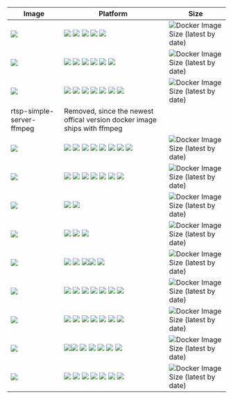 | Image                                                        | Platform                                                     | Size                                                         |
| ------------------------------------------------------------ | ------------------------------------------------------------ | ------------------------------------------------------------ |
| [![](https://github.com/justin-himself/docker-autobuild/actions/workflows/wordpress-extended.yml/badge.svg)](https://github.com/justin-himself/docker-autobuild/tree/master/wordpress-extended) | ![](https://img.shields.io/badge/-x86_64-red) ![](https://img.shields.io/badge/-ARM_64-ff69b4) ![](https://img.shields.io/badge/-PowerPC_64_le-blueviolet) ![](https://img.shields.io/badge/-IBM_Z-blue) ![](https://img.shields.io/badge/-mips64le-lightgrey) | ![Docker Image Size (latest by date)](https://img.shields.io/docker/image-size/justinhimself/wordpress-extended/latest) |
| [![](https://github.com/justin-himself/docker-autobuild/actions/workflows/sftp.yml/badge.svg)](https://github.com/justin-himself/docker-autobuild/tree/master/sftp) | ![](https://img.shields.io/badge/-x86-9cf) ![](https://img.shields.io/badge/-x86_64-red) ![](https://img.shields.io/badge/-ARM_64-ff69b4) ![](https://img.shields.io/badge/-ARM_v7-yellow) ![](https://img.shields.io/badge/-PowerPC_64_le-blueviolet) ![](https://img.shields.io/badge/-IBM_Z-blue) | ![Docker Image Size (latest by date)](https://img.shields.io/docker/image-size/justinhimself/sftp/latest) |
| [![](https://github.com/justin-himself/docker-autobuild/actions/workflows/sspanel-uim.yml/badge.svg)](https://github.com/justin-himself/docker-autobuild/tree/master/sspanel-uim) | ![](https://img.shields.io/badge/-x86-9cf) ![](https://img.shields.io/badge/-x86_64-red) ![](https://img.shields.io/badge/-ARM_64-ff69b4) ![](https://img.shields.io/badge/-ARM_v7-yellow) ![](https://img.shields.io/badge/-ARM_v6-green) ![](https://img.shields.io/badge/-PowerPC_64_le-blueviolet) ![](https://img.shields.io/badge/-IBM_Z-blue) | ![Docker Image Size (latest by date)](https://img.shields.io/docker/image-size/justinhimself/sspanel-uim/latest) |
| rtsp-simple-server-ffmpeg                                    | Removed, since the newest offical version docker image ships with ffmpeg |                                                              |
| [![](https://github.com/justin-himself/docker-autobuild/actions/workflows/p910nd.yml/badge.svg)](https://github.com/justin-himself/docker-autobuild/tree/master/p910nd) | ![](https://img.shields.io/badge/-x86-9cf) ![](https://img.shields.io/badge/-x86_64-red) ![](https://img.shields.io/badge/-ARM_64-ff69b4) ![](https://img.shields.io/badge/-ARM_v7-yellow) ![](https://img.shields.io/badge/-ARM_v6-green)  ![](https://img.shields.io/badge/-PowerPC_64_le-blueviolet) ![](https://img.shields.io/badge/-IBM_Z-blue) ![](https://img.shields.io/badge/-mips64le-lightgrey) | ![Docker Image Size (latest by date)](https://img.shields.io/docker/image-size/justinhimself/p910nd/latest) |
| [![](https://github.com/justin-himself/docker-autobuild/actions/workflows/tor-privoxy.yml/badge.svg)](https://github.com/justin-himself/docker-autobuild/tree/master/tor-privoxy) | ![](https://img.shields.io/badge/-x86-9cf) ![](https://img.shields.io/badge/-x86_64-red) ![](https://img.shields.io/badge/-ARM_64-ff69b4) ![](https://img.shields.io/badge/-ARM_v7-yellow) ![](https://img.shields.io/badge/-ARM_v6-green) ![](https://img.shields.io/badge/-PowerPC_64_le-blueviolet) ![](https://img.shields.io/badge/-IBM_Z-blue) | ![Docker Image Size (latest by date)](https://img.shields.io/docker/image-size/justinhimself/tor-privoxy/latest) |
| [![](https://github.com/justin-himself/docker-autobuild/actions/workflows/gephgui.yml/badge.svg)](https://github.com/justin-himself/docker-autobuild/tree/master/gephgui) | ![](https://img.shields.io/badge/-x86_64-red) ![](https://img.shields.io/badge/-ARM_64-ff69b4) | ![Docker Image Size (latest by date)](https://img.shields.io/docker/image-size/justinhimself/gephgui/latest) |
| [![](https://github.com/justin-himself/docker-autobuild/actions/workflows/geph4-client.yml/badge.svg)](https://github.com/justin-himself/docker-autobuild/tree/master/geph4-client) | ![](https://img.shields.io/badge/-x86-9cf) ![](https://img.shields.io/badge/-x86_64-red) ![](https://img.shields.io/badge/-ARM_64-ff69b4) | ![Docker Image Size (latest by date)](https://img.shields.io/docker/image-size/justinhimself/geph4-client/latest) |
| [![](https://github.com/justin-himself/docker-autobuild/actions/workflows/i2pplus.yml/badge.svg)](https://github.com/justin-himself/docker-autobuild/tree/master/i2pplus) | ![](https://img.shields.io/badge/-x86-9cf) ![](https://img.shields.io/badge/-x86_64-red) ![](https://img.shields.io/badge/-ARM_64-ff69b4)![](https://img.shields.io/badge/-ARM_v7-yellow) ![](https://img.shields.io/badge/-ARM_v6-green) | ![Docker Image Size (latest by date)](https://img.shields.io/docker/image-size/justinhimself/i2pplus/latest) |
| [![](https://github.com/justin-himself/docker-autobuild/actions/workflows/i2pd.yml/badge.svg)](https://github.com/justin-himself/docker-autobuild/tree/master/i2pd) | ![](https://img.shields.io/badge/-x86-9cf) ![](https://img.shields.io/badge/-x86_64-red) ![](https://img.shields.io/badge/-ARM_64-ff69b4) ![](https://img.shields.io/badge/-ARM_v7-yellow) ![](https://img.shields.io/badge/-ARM_v6-green) ![](https://img.shields.io/badge/-PowerPC_64_le-blueviolet) ![](https://img.shields.io/badge/-IBM_Z-blue) | ![Docker Image Size (latest by date)](https://img.shields.io/docker/image-size/justinhimself/i2pd/latest) |
| [![](https://github.com/justin-himself/docker-autobuild/actions/workflows/i2pd-tools.yml/badge.svg)](https://github.com/justin-himself/docker-autobuild/tree/master/i2pd-tools) | ![](https://img.shields.io/badge/-x86-9cf) ![](https://img.shields.io/badge/-x86_64-red) ![](https://img.shields.io/badge/-ARM_64-ff69b4) ![](https://img.shields.io/badge/-ARM_v7-yellow) ![](https://img.shields.io/badge/-ARM_v6-green) ![](https://img.shields.io/badge/-PowerPC_64_le-blueviolet) ![](https://img.shields.io/badge/-IBM_Z-blue) | ![Docker Image Size (latest by date)](https://img.shields.io/docker/image-size/justinhimself/i2pd-tools/latest) |
| [![](https://github.com/justin-himself/docker-autobuild/actions/workflows/i2p-reseed-tools.yml/badge.svg)](https://github.com/justin-himself/docker-autobuild/tree/master/i2p-reseed-tools) | ![](https://img.shields.io/badge/-x86-9cf)![](https://img.shields.io/badge/-x86_64-red) ![](https://img.shields.io/badge/-ARM_64-ff69b4) ![](https://img.shields.io/badge/-ARM_v7-yellow) ![](https://img.shields.io/badge/-ARM_v6-green)  ![](https://img.shields.io/badge/-PowerPC_64_le-blueviolet) ![](https://img.shields.io/badge/-IBM_Z-blue) | ![Docker Image Size (latest by date)](https://img.shields.io/docker/image-size/justinhimself/i2p-reseed-tools/latest) |
| [![](https://github.com/justin-himself/docker-autobuild/actions/workflows/lookbusy.yml/badge.svg)](https://github.com/justin-himself/docker-autobuild/tree/master/lookbusy) | ![](https://img.shields.io/badge/-x86-9cf) ![](https://img.shields.io/badge/-x86_64-red) ![](https://img.shields.io/badge/-ARM_64-ff69b4) ![](https://img.shields.io/badge/-ARM_v7-yellow) ![](https://img.shields.io/badge/-ARM_v6-green)  ![](https://img.shields.io/badge/-PowerPC_64_le-blueviolet) ![](https://img.shields.io/badge/-IBM_Z-blue)  | ![Docker Image Size (latest by date)](https://img.shields.io/docker/image-size/justinhimself/lookbusy/latest) |